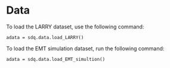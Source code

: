 # Data

To load the LARRY dataset, use the following command:
```
adata = sdq.data.load_LARRY()
```

To load the EMT simulation dataset, run the following command:
```
adata = sdq.data.load_EMT_simultion()
```

